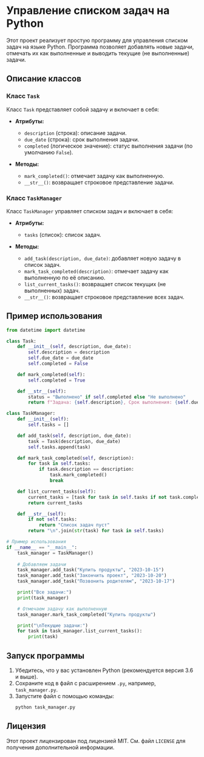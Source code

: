 # Управление списком задач на Python

Этот проект реализует простую программу для управления списком задач на языке Python. Программа позволяет добавлять новые задачи, отмечать их как выполненные и выводить текущие (не выполненные) задачи.

## Описание классов

### Класс `Task`

Класс `Task` представляет собой задачу и включает в себя:

- **Атрибуты:**
  - `description` (строка): описание задачи.
  - `due_date` (строка): срок выполнения задачи.
  - `completed` (логическое значение): статус выполнения задачи (по умолчанию `False`).
  
- **Методы:**
  - `mark_completed()`: отмечает задачу как выполненную.
  - `__str__()`: возвращает строковое представление задачи.

### Класс `TaskManager`

Класс `TaskManager` управляет списком задач и включает в себя:

- **Атрибуты:**
  - `tasks` (список): список задач.
  
- **Методы:**
  - `add_task(description, due_date)`: добавляет новую задачу в список задач.
  - `mark_task_completed(description)`: отмечает задачу как выполненную по её описанию.
  - `list_current_tasks()`: возвращает список текущих (не выполненных) задач.
  - `__str__()`: возвращает строковое представление всех задач.

## Пример использования

```python
from datetime import datetime

class Task:
    def __init__(self, description, due_date):
        self.description = description
        self.due_date = due_date
        self.completed = False

    def mark_completed(self):
        self.completed = True

    def __str__(self):
        status = "Выполнено" if self.completed else "Не выполнено"
        return f"Задача: {self.description}, Срок выполнения: {self.due_date}, Статус: {status}"

class TaskManager:
    def __init__(self):
        self.tasks = []

    def add_task(self, description, due_date):
        task = Task(description, due_date)
        self.tasks.append(task)

    def mark_task_completed(self, description):
        for task in self.tasks:
            if task.description == description:
                task.mark_completed()
                break

    def list_current_tasks(self):
        current_tasks = [task for task in self.tasks if not task.completed]
        return current_tasks

    def __str__(self):
        if not self.tasks:
            return "Список задач пуст"
        return "\n".join(str(task) for task in self.tasks)

# Пример использования
if __name__ == "__main__":
    task_manager = TaskManager()
    
    # Добавляем задачи
    task_manager.add_task("Купить продукты", "2023-10-15")
    task_manager.add_task("Закончить проект", "2023-10-20")
    task_manager.add_task("Позвонить родителям", "2023-10-17")

    print("Все задачи:")
    print(task_manager)

    # Отмечаем задачу как выполненную
    task_manager.mark_task_completed("Купить продукты")

    print("\nТекущие задачи:")
    for task in task_manager.list_current_tasks():
        print(task)
```

## Запуск программы

1. Убедитесь, что у вас установлен Python (рекомендуется версия 3.6 и выше).
2. Сохраните код в файл с расширением `.py`, например, `task_manager.py`.
3. Запустите файл с помощью команды:
    ```bash
    python task_manager.py
    ```
## Лицензия
Этот проект лицензирован под лицензией MIT. См. файл `LICENSE` для получения дополнительной информации.